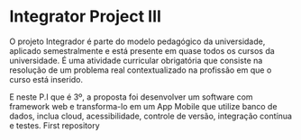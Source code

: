 # Integrator Project III

O projeto Integrador é parte do modelo pedagógico da universidade, aplicado semestralmente e está presente em quase todos os cursos da universidade. É uma atividade curricular obrigatória que consiste na resolução de um problema real contextualizado na profissão em que o curso está 
inserido.

E neste P.I que é 3º, a proposta foi desenvolver um software com framework web e transforma-lo em um App Mobile que utilize banco de dados, inclua cloud, acessibilidade, controle de versão, integração contínua e testes.
 First repository
